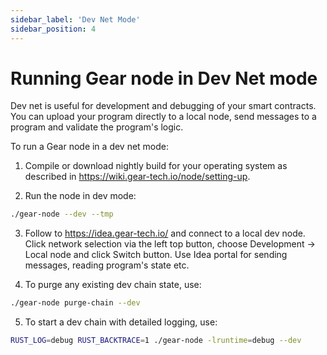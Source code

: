 ```yaml
---
sidebar_label: 'Dev Net Mode'
sidebar_position: 4
---
```


# Running Gear node in Dev Net mode

Dev net is useful for development and debugging of your smart contracts. You can upload your program directly to a local node, send messages to a program and validate the program's logic. 

To run a Gear node in a dev net mode:

1. Compile or download nightly build for your operating system as described in https://wiki.gear-tech.io/node/setting-up.

2. Run the node in dev mode:
```bash
./gear-node --dev --tmp
```

3. Follow to https://idea.gear-tech.io/ and connect to a local dev node. Click network selection via the left top button, choose Development -> Local node and click Switch button. Use Idea portal for sending messages, reading program's state etc.

4. To purge any existing dev chain state, use:
```bash
./gear-node purge-chain --dev
```

5. To start a dev chain with detailed logging, use:
```bash
RUST_LOG=debug RUST_BACKTRACE=1 ./gear-node -lruntime=debug --dev
```